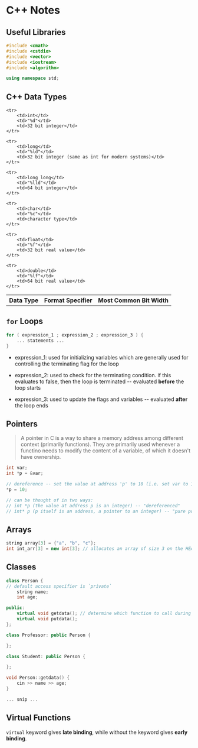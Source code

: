 # C++ Notes

## Useful Libraries

```cpp
#include <cmath>
#include <cstdio>
#include <vector>
#include <iostream>
#include <algorithm>

using namespace std;
```

## C++ Data Types

<table>
	<tr>
		<th>Data Type</th>
		<th>Format Specifier</th>
		<th>Most Common Bit Width</th>
	</tr>

	<tr>
		<td>int</td>
		<td>"%d"</td>
		<td>32 bit integer</td>
	</tr>

	<tr>
		<td>long</td>
		<td>"%ld"</td>
		<td>32 bit integer (same as int for modern systems)</td>
	</tr>

	<tr>
		<td>long long</td>
		<td>"%lld"</td>
		<td>64 bit integer</td>
	</tr>

	<tr>
		<td>char</td>
		<td>"%c"</td>
		<td>character type</td>
	</tr>

	<tr>
		<td>float</td>
		<td>"%f"</td>
		<td>32 bit real value</td>
	</tr>

	<tr>
		<td>double</td>
		<td>"%lf"</td>
		<td>64 bit real value</td>
	</tr>
</table>

## `for` Loops

```cpp
for ( expression_1 ; expression_2 ; expression_3 ) {
	... statements ...
}
```

* expression_1: used for initializing variables which are generally used for controlling the terminating flag for the loop

* expression_2: used to check for the terminating condition. if this evaluates to false, then the loop is terminated -- evaluated **before** the loop starts

* expression_3: used to update the flags and variables -- evaluated **after** the loop ends

## Pointers

> A pointer in C is a way to share a memory address among different context (primarily functions). They are primarily used whenever a functino needs to modify the content of a variable, of which it doesn't have ownership.

```cpp
int var;
int *p = &var;

// dereference -- set the value at address 'p' to 10 (i.e. set var to 10)
*p = 10;

// can be thought of in two ways:
// int *p (the value at address p is an integer) -- "dereferenced"
// int* p (p itself is an address, a pointer to an integer) -- "pure pointer"
```

## Arrays

```cpp
string array[3] = {"a", "b", "c"};
int int_arr[3] = new int[3]; // allocates an array of size 3 on the HEAP
```


## Classes
```cpp
class Person {
// default access specifier is `private`	
	string name;
	int age;

public:
	virtual void getdata(); // determine which function to call during runtime
	virtual void putdata();
};

class Professor: public Person {

};

class Student: public Person {

};

void Person::getdata() {
	cin >> name >> age;
}

... snip ...

```

## Virtual Functions

`virtual` keyword gives **late binding**, while without the keyword gives **early binding**.